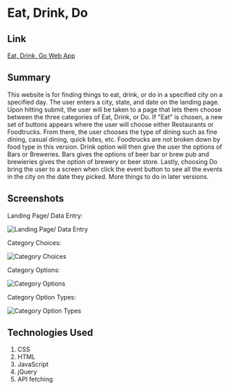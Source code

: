 # Eat, Drink, Do

## Link

[Eat, Drink, Go Web App](https://github.com/patriots123/api-capstone.git)

## Summary

This website is for finding things to eat, drink, or do in a specified city on a specified day. The user enters a city, state, and date 
on the landing page. Upon hitting submit, the user will be taken to a page that lets them choose between the three categories of Eat, Drink,
or Do. If "Eat" is chosen, a new set of buttons appears where the user will choose either Restaurants or Foodtrucks. From there, the user
chooses the type of dining such as fine dining, casual dining, quick bites, etc. Foodtrucks are not broken down by food type in this version.
Drink option will then give the user the options of Bars or Breweries. Bars gives the options of beer bar or brew pub and brewieries gives
the option of brewery or beer store. Lastly, choosing Do bring the user to a screen when click the event button to see all the events in the
city on the date they picked. More things to do in later versions.

## Screenshots
Landing Page/ Data Entry:

![Landing Page/ Data Entry](category_option_buttons.jpg)

Category Choices:

![Category Choices](screenshots/about.png)

Category Options:

![Category Options](screenshots/library.png)

Category Option Types:

![Category Option Types](screenshots/recommendations.png)

## Technologies Used

1. CSS
2. HTML
3. JavaScript
4. jQuery
5. API fetching



